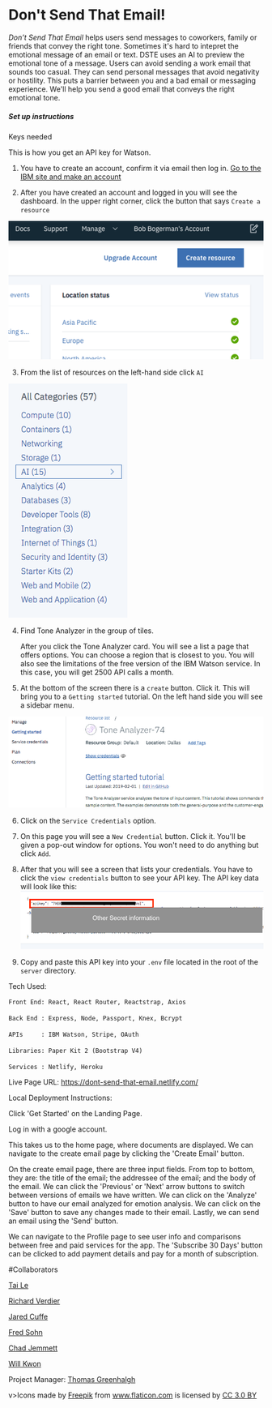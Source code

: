 Don't Send That Email!
=====================


*Don’t Send That Email* helps users send messages to coworkers, family or friends that convey the right tone. Sometimes it's hard to intepret the emotional message of an email or text.
DSTE uses an AI to preview the emotional tone of a message. Users can avoid sending a work email that sounds too casual. They can send personal messages that avoid negativity or hostility.
This puts a barrier between you and a bad email or messaging experience. We'll help you send a good email that conveys the right emotional tone.


##### Set up instructions

Keys needed


This is how you get an API key for Watson.



1. You have to create an account, confirm it via email then log in. [Go to the IBM site and make an account](https://www.ibm.com/watson/services/tone-analyzer/)

2. After you have created an account and logged in you will see the dashboard.
  In the upper right corner, click the button that says `Create a resource`

  ![Create a resource button](create_a_resource.png)

3. From the list of resources on the left-hand side click `AI` 

  ![list of resources](list_of_resources.png)

4. Find Tone Analyzer in the group of tiles.
  
    After you click the Tone Analyzer card. You will see a list a page that offers options. You can choose a region that is closest to you. You will also see the limitations of the free version of the IBM Watson service. In this case, you will get 2500 API calls a month.

5. At the bottom of the screen there is a `create` button. Click it.
   This will bring you to a `Getting started` tutorial. On the left hand side you will see a sidebar menu.  


  ![Sidebar menu](sidebar_menu.png)

6. Click on the `Service Credentials` option.

7. On this page you will see a `New Credential` button. Click it. 
  You'll be given a pop-out window for options. You won't need to do anything but click `Add`.

8. After that you will see a screen that lists your credentials. You have to click the `view credentials` button to see your API key.
   The API key data will look like this:
   ![api key data](api_key_data.png)

9. Copy and paste this API key into your `.env` file located in the root of the `server` directory.


Tech Used:
    
    Front End: React, React Router, Reactstrap, Axios

    Back End : Express, Node, Passport, Knex, Bcrypt

    APIs     : IBM Watson, Stripe, OAuth

    Libraries: Paper Kit 2 (Bootstrap V4)

    Services : Netlify, Heroku


Live Page URL: https://dont-send-that-email.netlify.com/


Local Deployment Instructions:

Click 'Get Started' on the Landing Page.

Log in with a google account.

This takes us to the home page, where documents are displayed. We can navigate to the create email page by clicking the 'Create Email' button. 

On the create email page, there are three input fields. From top to bottom, they are: the title of the email; the addressee of the email; and the body of the email.
We can click the 'Previous' or 'Next' arrow buttons to switch between versions of emails we have written. We can click on the 'Analyze' button to have our email analyzed for emotion analysis. We can click on the 'Save' button to save any changes made to their email. Lastly, we can send an email using the 'Send' button.

We can navigate to the Profile page to see user info and comparisons between free and paid services for the app. The 'Subscribe 30 Days' button can be clicked to add payment details and pay for a month of subscription.


#Collaborators

[Tai Le](https://github.com/Ta1grr)

[Richard Verdier](https://github.com/rverdi642)

[Jared Cuffe](https://github.com/jcuffe)

[Fred Sohn](https://github.com/fron12)

[Chad Jemmett](https://github.com/ceejaay)

[Will Kwon](https://github.com/wtkwon)

Project Manager: [Thomas Greenhalgh](https://github.com/tgreenhalgh)


v>Icons made by <a href="https://www.freepik.com/" title="Freepik">Freepik</a> from <a href="https://www.flaticon.com/"                 title="Flaticon">www.flaticon.com</a> is licensed by <a href="http://creativecommons.org/licenses/by/3.0/"                 title="Creative Commons BY 3.0" target="_blank">CC 3.0 BY</a></div>
